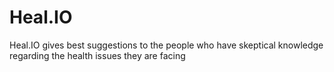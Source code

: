 # Heal.IO
Heal.IO gives best suggestions to the people who have skeptical knowledge regarding the health issues they are facing
